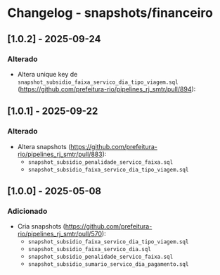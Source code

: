 # Changelog - snapshots/financeiro

## [1.0.2] - 2025-09-24

### Alterado

- Altera unique key de `snapshot_subsidio_faixa_servico_dia_tipo_viagem.sql` (https://github.com/prefeitura-rio/pipelines_rj_smtr/pull/894):

## [1.0.1] - 2025-09-22

### Alterado

- Altera snapshots (https://github.com/prefeitura-rio/pipelines_rj_smtr/pull/883):
  - `snapshot_subsidio_penalidade_servico_faixa.sql`
  - `snapshot_subsidio_faixa_servico_dia_tipo_viagem.sql`


## [1.0.0] - 2025-05-08

### Adicionado

- Cria snapshots (https://github.com/prefeitura-rio/pipelines_rj_smtr/pull/570):
  - `snapshot_subsidio_faixa_servico_dia_tipo_viagem.sql`
  - `snapshot_subsidio_faixa_servico_dia.sql`
  - `snapshot_subsidio_penalidade_servico_faixa.sql`
  - `snapshot_subsidio_sumario_servico_dia_pagamento.sql`